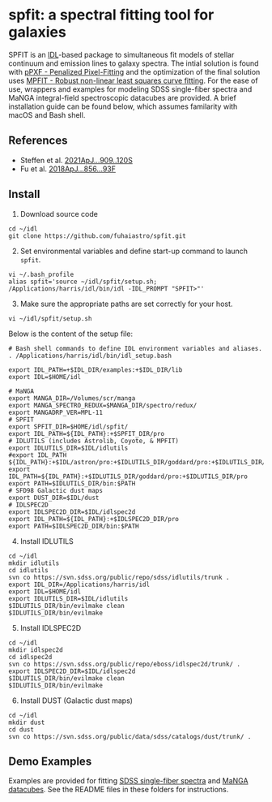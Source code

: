 # spfit: a spectral fitting tool for galaxies

SPFIT is an
[IDL](https://www.l3harrisgeospatial.com/Software-Technology/IDL)-based
package to simultaneous fit models of stellar continuum and emission
lines to galaxy spectra. The intial solution is found with [pPXF -
Penalized
Pixel-Fitting](https://www-astro.physics.ox.ac.uk/~cappellari/software/#ppxf)
and the optimization of the final solution uses [MPFIT - Robust
non-linear least squares curve
fitting](https://pages.physics.wisc.edu/~craigm/idl/fitting.html). For
the ease of use, wrappers and examples for modeling SDSS single-fiber
spectra and MaNGA integral-field spectroscopic datacubes are provided.
A brief installation guide can be found below, which assumes familarity
with macOS and Bash shell.

## References

- Steffen et al. [2021ApJ...909..120S](https://ui.adsabs.harvard.edu/abs/2021ApJ...909..120S)
- Fu et al. [2018ApJ...856...93F](https://ui.adsabs.harvard.edu/abs/2018ApJ...856...93F)

## Install

1. Download source code
```shell
cd ~/idl
git clone https://github.com/fuhaiastro/spfit.git
```
2. Set environmental variables and define start-up command to launch `spfit`.
```shell
vi ~/.bash_profile
alias spfit='source ~/idl/spfit/setup.sh; /Applications/harris/idl/bin/idl -IDL_PROMPT "SPFIT>"'
```
3. Make sure the appropriate paths are set correctly for your host.
```shell
vi ~/idl/spfit/setup.sh
```
Below is the content of the setup file:
```shell
# Bash shell commands to define IDL environment variables and aliases.
. /Applications/harris/idl/bin/idl_setup.bash

export IDL_PATH=+$IDL_DIR/examples:+$IDL_DIR/lib
export IDL=$HOME/idl

# MaNGA 
export MANGA_DIR=/Volumes/scr/manga
export MANGA_SPECTRO_REDUX=$MANGA_DIR/spectro/redux/
export MANGADRP_VER=MPL-11
# SPFIT
export SPFIT_DIR=$HOME/idl/spfit/
export IDL_PATH=${IDL_PATH}:+$SPFIT_DIR/pro
# IDLUTILS (includes Astrolib, Coyote, & MPFIT)
export IDLUTILS_DIR=$IDL/idlutils
#export IDL_PATH ${IDL_PATH}:+$IDL/astron/pro:+$IDLUTILS_DIR/goddard/pro:+$IDLUTILS_DIR/pro
export IDL_PATH=${IDL_PATH}:+$IDLUTILS_DIR/goddard/pro:+$IDLUTILS_DIR/pro
export PATH=$IDLUTILS_DIR/bin:$PATH
# SFD98 Galactic dust maps
export DUST_DIR=$IDL/dust 
# IDLSPEC2D
export IDLSPEC2D_DIR=$IDL/idlspec2d
export IDL_PATH=${IDL_PATH}:+$IDLSPEC2D_DIR/pro
export PATH=$IDLSPEC2D_DIR/bin:$PATH
```
4. Install IDLUTILS
```shell
cd ~/idl
mkdir idlutils
cd idlutils
svn co https://svn.sdss.org/public/repo/sdss/idlutils/trunk .
export IDL_DIR=/Applications/harris/idl
export IDL=$HOME/idl
export IDLUTILS_DIR=$IDL/idlutils
$IDLUTILS_DIR/bin/evilmake clean
$IDLUTILS_DIR/bin/evilmake
```
5. Install IDLSPEC2D
```shell
cd ~/idl
mkdir idlspec2d
cd idlspec2d
svn co https://svn.sdss.org/public/repo/eboss/idlspec2d/trunk/ .
export IDLSPEC2D_DIR=$IDL/idlspec2d
$IDLUTILS_DIR/bin/evilmake clean
$IDLUTILS_DIR/bin/evilmake
```
6. Install DUST (Galactic dust maps)
```shell
cd ~/idl
mkdir dust
cd dust
svn co https://svn.sdss.org/public/data/sdss/catalogs/dust/trunk/ .
```

## Demo Examples

Examples are provided for fitting [SDSS single-fiber
spectra](https://github.com/fuhaiastro/spfit/tree/main/examples/sdss)
and [MaNGA
datacubes](https://github.com/fuhaiastro/spfit/tree/main/examples/manga).
See the README files in these folders for instructions.
